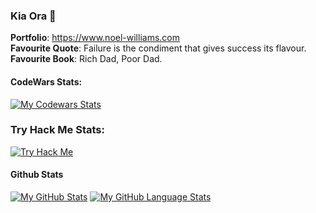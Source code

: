 ### Kia Ora 👋
  
  **Portfolio**: https://www.noel-williams.com  
  **Favourite Quote**: Failure is the condiment that gives success its flavour.    
  **Favourite Book**: Rich Dad, Poor Dad.  
  
  #### CodeWars Stats: 
[![My Codewars Stats](https://www.codewars.com/users/noelw19/badges/large)]()
  
  ### Try Hack Me Stats: 
  
[![Try Hack Me](https://tryhackme-badges.s3.amazonaws.com/noelw19.png)]()
  #### Github Stats

[![My GitHub Stats](https://github-readme-stats.vercel.app/api/?username=noelw19&count_private=true&theme=tokyonight&showicons=true)]()
[![My GitHub Language Stats](https://github-readme-stats.vercel.app/api/top-langs/?username=noelw19&langs_count=5&theme=tokyonight)]()

<!--
**noelw19/noelw19** is a ✨ _special_ ✨ repository because its `README.md` (this file) appears on your GitHub profile.

Here are some ideas to get you started:

- 🔭 I’m currently working on ...
- 🌱 I’m currently learning ...
- 👯 I’m looking to collaborate on ...
- 🤔 I’m looking for help with ...
- 💬 Ask me about ...
- 📫 How to reach me: ...
- 😄 Pronouns: ...
- ⚡ Fun fact: ...
-->

